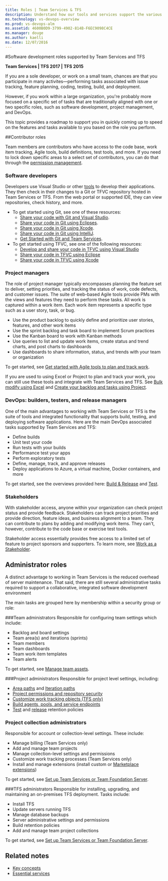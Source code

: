 ```yaml
---
title: Roles | Team Services & TFS
description: Understand how our tools and services support the various roles supported in software development when using Visual Studio Team Services (VSTS) and Team Foundation Server (TFS)  
ms.technology: vs-devops-overview 
ms.prod: vs-devops-alm
ms.assetid: 4600B0D9-3799-4902-814B-F6EC9098C4CE
ms.manager: douge
ms.author: kaelli
ms.date: 12/07/2016
---
```


#Software development roles supported by Team Services and TFS 

<b>Team Services | TFS 2017 | TFS 2015</b>  

If you are a sole developer, or work on a small team, chances are that you participate in many activites&mdash;performing tasks associated with issue tracking, feature planning, coding, testing, build, and deployment.  

However, if you work within a large organization, you're probably more focused on a specific set of tasks that are traditionally aligned with one or two specific roles, such as software development, project management, and DevOps.    

This topic provides a roadmap to support you in quickly coming up to speed on the features and tasks available to you based on the role you perform.  

##Contributor roles  

Team members are contributors who have access to the code base, work item tracking, Agile tools, build definitions, test tools, and more. If you need to lock down specific areas to a select set of contributors, you can do that through the [permission management](security/permissions.md).   

### Software developers 
Developers use Visual Studio or other [tools](tools.md) to develop their applications. They then check in their changes to a Git or TFVC repository hosted in Team Services or TFS. From the web portal or supported IDE, they can view repositories, check history, and more. 

- To get started using Git, see one of these resources: 
	- [Share your code with Git and Visual Studio](git/share-your-code-in-git-vs.md).
	- [Share your code in Git using Eclipses](git/share-your-code-in-git-eclipse.md).
	- [Share your code in Git using Xcode](git/share-your-code-in-git-xcode.md).
	- [Share your code in Git using IntelliJ](http://java.visualstudio.com/docs/tools/intellij).
	- [Get Started with Git and Team Services](git/gitquickstart.md).
- To get started using TFVC, see one of the following resources: 
	- [Develop and share your code in TFVC using Visual Studio](tfvc/share-your-code-in-tfvc-vs.md)
	- [Share your code in TFVC using Eclipse](tfvc/share-your-code-in-tfvc-eclipse.md)
	- [Share your code in TFVC using Xcode](tfvc/share-your-code-in-tfvc-xcode.md)

### Project managers

The role of project manager typically encompasses planning the feature set to deliver, setting priorities, and tracking the status of work, code defects, and customer issues. The suite of web-based Agile tools provide PMs with the views and features they need to perform these tasks. All work is captured within a work item. Each work item represents a specific type such as a user story, task, or bug. 

- Use the product backlog to quickly define and prioritize user stories, features, and other work items 
- Use the sprint backlog and task board to implement Scrum practices 
- Use the Kanban board to work with Kanban methods 
- Use queries to list and update work items, create status and trend charts, and post charts to dashboards 
- Use dashboards to share information, status, and trends with your team or organization
  
To get started, see [Get started with Agile tools to plan and track work](work/overview.md).  

If you are used to using Excel or Project to plan and track your work, you can still use these tools and integrate with Team Services and TFS. See [Bulk modify using Excel](work/office/bulk-add-modify-work-items-excel.md) and [Create your backlog and tasks using Project](work/office/create-your-backlog-tasks-using-project.md). 

### DevOps: builders, testers, and release managers  

One of the main advantages to working with Team Services or TFS is the suite of tools and integrated functionality that supports build, testing, and deploying software applications. Here are the main DevOps associated tasks supported by Team Services and TFS: 
- Define builds
- Unit test your code 
- Run tests with your builds 
- Performance test your apps
- Perform exploratory tests
- Define, manage, track, and approve releases 
- Deploy applications to Azure, a virtual machine, Docker containers, and more  

To get started, see the overviews provided here: [Build &amp; Release](build-release/overview.md) and [Test](manual-test/index.md). 

### Stakeholders 
With stakeholder access, anyone within your organization can check project status and provide feedback. Stakeholders can track project priorities and provide direction, feature ideas, and business alignment to a team. They can contribute to plans by adding and modifying work items. They can't, however, contribute to the code base or exercise test tools. 

Stakeholder access essentially provides free access to a limited set of feature to project sponsors and supporters. To learn more, see [Work as a Stakeholder](quickstart/get-started-stakeholder.md). 

<a id="admin-roles">  </a>
## Administrator roles  
A distinct advantage to working in Team Services is the reduced overhead of server maintenance. That said, there are still several administrative tasks required to support a collaborative, integrated software development environment

The main tasks are grouped here by membership within a security group or role: 

###Team administrators
Responsible for configuring team settings which include: 
- Backlog and board settings
- Team area(s) and iterations (sprints)
- Team members
- Team dashboards
- Team work item templates
- Team alerts

To get started, see [Manage team assets](work/scale/manage-team-assets.md). 

###Project administrators
Responsible for project level settings, including: 
- [Area paths](work/customize/set-area-paths.md) and [Iteration paths](work/customize/set-iteration-paths-sprints.md)
- [Project permissions and repository security](security/permissions.md)
- [Customize work tracking objects (TFS only)](work/customize/customize-work.md) 
- [Build agents, pools, and service endpoints](build-release/overview.md) 
- [Test](manual-test/getting-started/how-long-to-keep-test-results.md) and [release](build-release/concepts/policies/retention.md) retention policies 
 

### Project collection administrators
Responsible for account or collection-level settings. These include: 
- Manage billing (Team Services only) 
- Add and manage team projects    
- Manage collection-level settings and permissions 
- Customize work tracking processes (Team Services only) 
- Install and manage extensions (install custom or [Marketplace extensions](https://marketplace.visualstudio.com/)) 

To get started, see [Set up Team Services or Team Foundation Server](accounts/account-management.md). 

 
###TFS administrators
Responsible for installing, upgrading, and maintaining an on-premises TFS deployment. Tasks include: 
- Install TFS 
- Update servers running TFS 
- Manage database backups 
- Server administrative settings and permissions 
- Build retention policies
- Add and manage team project collections     
  
To get started, see [Set up Team Services or Team Foundation Server](accounts/account-management.md). 



## Related notes 
- [Key concepts](concepts.md)
- [Essential services](services.md)
 
